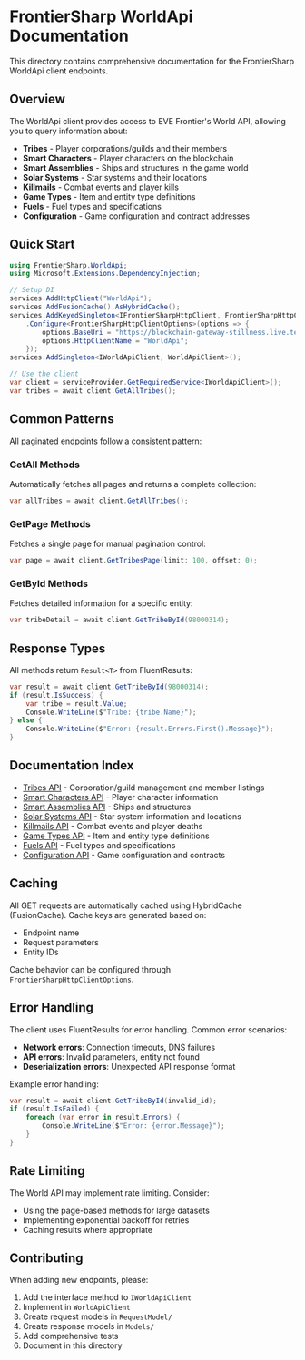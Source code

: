 # FrontierSharp WorldApi Documentation

This directory contains comprehensive documentation for the FrontierSharp WorldApi client endpoints.

## Overview

The WorldApi client provides access to EVE Frontier's World API, allowing you to query information about:

- **Tribes** - Player corporations/guilds and their members
- **Smart Characters** - Player characters on the blockchain
- **Smart Assemblies** - Ships and structures in the game world
- **Solar Systems** - Star systems and their locations
- **Killmails** - Combat events and player kills
- **Game Types** - Item and entity type definitions
- **Fuels** - Fuel types and specifications
- **Configuration** - Game configuration and contract addresses

## Quick Start

```csharp
using FrontierSharp.WorldApi;
using Microsoft.Extensions.DependencyInjection;

// Setup DI
services.AddHttpClient("WorldApi");
services.AddFusionCache().AsHybridCache();
services.AddKeyedSingleton<IFrontierSharpHttpClient, FrontierSharpHttpClient>(nameof(WorldApiClient))
    .Configure<FrontierSharpHttpClientOptions>(options => {
        options.BaseUri = "https://blockchain-gateway-stillness.live.tech.evefrontier.com";
        options.HttpClientName = "WorldApi";
    });
services.AddSingleton<IWorldApiClient, WorldApiClient>();

// Use the client
var client = serviceProvider.GetRequiredService<IWorldApiClient>();
var tribes = await client.GetAllTribes();
```

## Common Patterns

All paginated endpoints follow a consistent pattern:

### GetAll Methods
Automatically fetches all pages and returns a complete collection:
```csharp
var allTribes = await client.GetAllTribes();
```

### GetPage Methods
Fetches a single page for manual pagination control:
```csharp
var page = await client.GetTribesPage(limit: 100, offset: 0);
```

### GetById Methods
Fetches detailed information for a specific entity:
```csharp
var tribeDetail = await client.GetTribeById(98000314);
```

## Response Types

All methods return `Result<T>` from FluentResults:
```csharp
var result = await client.GetTribeById(98000314);
if (result.IsSuccess) {
    var tribe = result.Value;
    Console.WriteLine($"Tribe: {tribe.Name}");
} else {
    Console.WriteLine($"Error: {result.Errors.First().Message}");
}
```

## Documentation Index

- [Tribes API](./Tribes.md) - Corporation/guild management and member listings
- [Smart Characters API](./SmartCharacters.md) - Player character information
- [Smart Assemblies API](./SmartAssemblies.md) - Ships and structures
- [Solar Systems API](./SolarSystems.md) - Star system information and locations
- [Killmails API](./Killmails.md) - Combat events and player deaths
- [Game Types API](./GameTypes.md) - Item and entity type definitions
- [Fuels API](./Fuels.md) - Fuel types and specifications
- [Configuration API](./Configuration.md) - Game configuration and contracts

## Caching

All GET requests are automatically cached using HybridCache (FusionCache). Cache keys are generated based on:
- Endpoint name
- Request parameters
- Entity IDs

Cache behavior can be configured through `FrontierSharpHttpClientOptions`.

## Error Handling

The client uses FluentResults for error handling. Common error scenarios:

- **Network errors**: Connection timeouts, DNS failures
- **API errors**: Invalid parameters, entity not found
- **Deserialization errors**: Unexpected API response format

Example error handling:
```csharp
var result = await client.GetTribeById(invalid_id);
if (result.IsFailed) {
    foreach (var error in result.Errors) {
        Console.WriteLine($"Error: {error.Message}");
    }
}
```

## Rate Limiting

The World API may implement rate limiting. Consider:
- Using the page-based methods for large datasets
- Implementing exponential backoff for retries
- Caching results where appropriate

## Contributing

When adding new endpoints, please:
1. Add the interface method to `IWorldApiClient`
2. Implement in `WorldApiClient`
3. Create request models in `RequestModel/`
4. Create response models in `Models/`
5. Add comprehensive tests
6. Document in this directory
